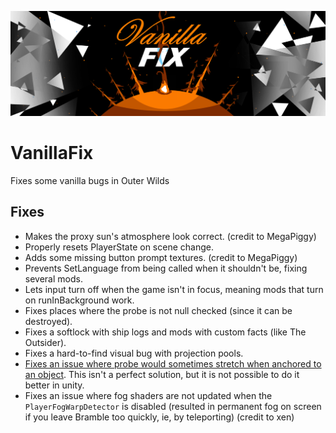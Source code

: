 ![cover image](cover.png)

# VanillaFix
Fixes some vanilla bugs in Outer Wilds

## Fixes
- Makes the proxy sun's atmosphere look correct. (credit to MegaPiggy)
- Properly resets PlayerState on scene change.
- Adds some missing button prompt textures. (credit to MegaPiggy)
- Prevents SetLanguage from being called when it shouldn't be, fixing several mods.
- Lets input turn off when the game isn't in focus, meaning mods that turn on runInBackground work.
- Fixes places where the probe is not null checked (since it can be destroyed).
- Fixes a softlock with ship logs and mods with custom facts (like The Outsider).
- Fixes a hard-to-find visual bug with projection pools.
- [Fixes an issue where probe would sometimes stretch when anchored to an object](https://github.com/JohnCorby/ow-vanilla-fix/issues/7). This isn't a perfect solution, but it is not possible to do it better in unity.
- Fixes an issue where fog shaders are not updated when the `PlayerFogWarpDetector` is disabled (resulted in permanent fog on screen if you leave Bramble too quickly, ie, by teleporting) (credit to xen)
